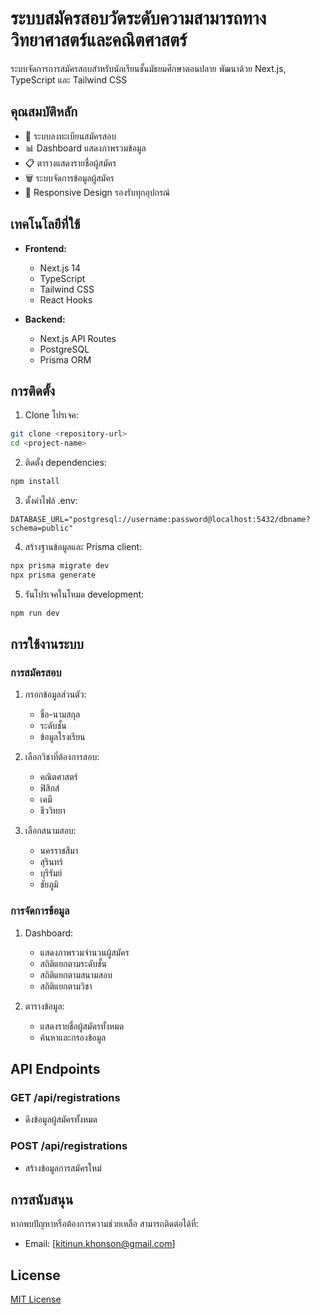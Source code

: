 # ระบบสมัครสอบวัดระดับความสามารถทางวิทยาศาสตร์และคณิตศาสตร์

ระบบจัดการการสมัครสอบสำหรับนักเรียนชั้นมัธยมศึกษาตอนปลาย พัฒนาด้วย Next.js, TypeScript และ Tailwind CSS

## คุณสมบัติหลัก

- 📝 ระบบลงทะเบียนสมัครสอบ
- 📊 Dashboard แสดงภาพรวมข้อมูล
- 📋 ตารางแสดงรายชื่อผู้สมัคร
- 🗑️ ระบบจัดการข้อมูลผู้สมัคร
- 📱 Responsive Design รองรับทุกอุปกรณ์

## เทคโนโลยีที่ใช้

- **Frontend:**
  - Next.js 14
  - TypeScript
  - Tailwind CSS
  - React Hooks

- **Backend:**
  - Next.js API Routes
  - PostgreSQL
  - Prisma ORM

## การติดตั้ง

1. Clone โปรเจค:
```bash
git clone <repository-url>
cd <project-name>
```

2. ติดตั้ง dependencies:
```bash
npm install
```

3. ตั้งค่าไฟล์ .env:
```env
DATABASE_URL="postgresql://username:password@localhost:5432/dbname?schema=public"
```

4. สร้างฐานข้อมูลและ Prisma client:
```bash
npx prisma migrate dev
npx prisma generate
```

5. รันโปรเจคในโหมด development:
```bash
npm run dev
```

## การใช้งานระบบ

### การสมัครสอบ
1. กรอกข้อมูลส่วนตัว:
   - ชื่อ-นามสกุล
   - ระดับชั้น
   - ข้อมูลโรงเรียน

2. เลือกวิชาที่ต้องการสอบ:
   - คณิตศาสตร์
   - ฟิสิกส์
   - เคมี
   - ชีววิทยา

3. เลือกสนามสอบ:
   - นครราชสีมา
   - สุรินทร์
   - บุรีรัมย์
   - ชัยภูมิ

### การจัดการข้อมูล
1. Dashboard:
   - แสดงภาพรวมจำนวนผู้สมัคร
   - สถิติแยกตามระดับชั้น
   - สถิติแยกตามสนามสอบ
   - สถิติแยกตามวิชา

2. ตารางข้อมูล:
   - แสดงรายชื่อผู้สมัครทั้งหมด
   - ค้นหาและกรองข้อมูล

## API Endpoints

### GET /api/registrations
- ดึงข้อมูลผู้สมัครทั้งหมด

### POST /api/registrations
- สร้างข้อมูลการสมัครใหม่

## การสนับสนุน

หากพบปัญหาหรือต้องการความช่วยเหลือ สามารถติดต่อได้ที่:
- Email: [kitinun.khonson@gmail.com]

## License

[MIT License](LICENSE)
